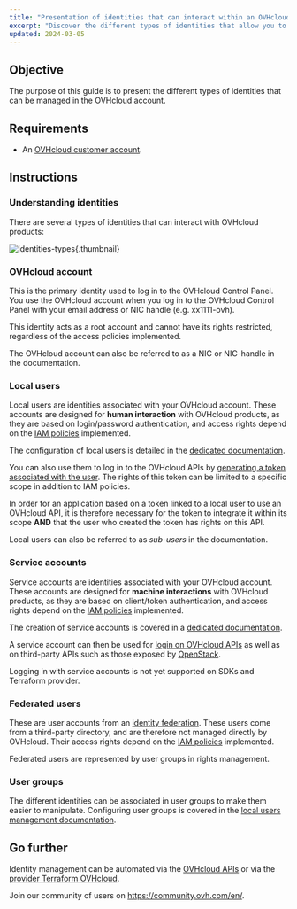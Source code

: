 ```yaml
---
title: "Presentation of identities that can interact within an OVHcloud account"
excerpt: "Discover the different types of identities that allow you to interact with an OVHcloud product"
updated: 2024-03-05
---
```


## Objective

The purpose of this guide is to present the different types of identities that can be managed in the OVHcloud account.

## Requirements

- An [OVHcloud customer account](ovhcloud-account-creation1.).

## Instructions

### Understanding identities

There are several types of identities that can interact with OVHcloud products:

![identities-types](identities_types.png){.thumbnail}

### OVHcloud account

This is the primary identity used to log in to the OVHcloud Control Panel. You use the OVHcloud account when you log in to the OVHcloud Control Panel with your email address or NIC handle (e.g. xx1111-ovh).

This identity acts as a root account and cannot have its rights restricted, regardless of the access policies implemented.

The OVHcloud account can also be referred to as a NIC or NIC-handle in the documentation.

### Local users

Local users are identities associated with your OVHcloud account. These accounts are designed for **human interaction** with OVHcloud products, as they are based on login/password authentication, and access rights depend on the [IAM policies](iam-policy-ui1.) implemented.

The configuration of local users is detailed in the [dedicated documentation](ovhcloud-users-management1.).

You can also use them to log in to the OVHcloud APIs by [generating a token associated with the user](first-steps1.). The rights of this token can be limited to a specific scope in addition to IAM policies.

In order for an application based on a token linked to a local user to use an OVHcloud API, it is therefore necessary for the token to integrate it within its scope **AND** that the user who created the token has rights on this API.

Local users can also be referred to as *sub-users* in the documentation.

### Service accounts

Service accounts are identities associated with your OVHcloud account. These accounts are designed for **machine interactions** with OVHcloud products, as they are based on client/token authentication, and access rights depend on the [IAM policies](iam-policy-ui1.) implemented.

The creation of service accounts is covered in a [dedicated documentation](manage-service-account1.).

A service account can then be used for [login on OVHcloud APIs](authenticate-api-with-service-account1.) as well as on third-party APIs such as those exposed by [OpenStack](authenticate-api-openstack-with-service-account1.).

Logging in with service accounts is not yet supported on SDKs and Terraform provider.

### Federated users

These are user accounts from an [identity federation](manage-operate-user-federation1.). These users come from a third-party directory, and are therefore not managed directly by OVHcloud. Their access rights depend on the [IAM policies](iam-policy-ui1.) implemented.

Federated users are represented by user groups in rights management.

### User groups

The different identities can be associated in user groups to make them easier to manipulate.
Configuring user groups is covered in the [local users management documentation](ovhcloud-users-management1.).

## Go further

Identity management can be automated via the [OVHcloud APIs](first-steps1.) or via the [provider Terraform OVHcloud](terraform-at-ovhcloud1.).

Join our community of users on <https://community.ovh.com/en/>.
